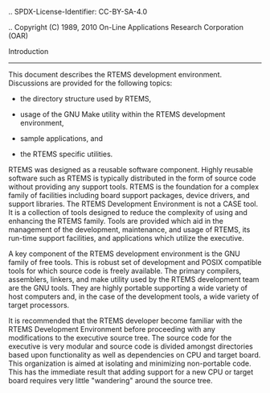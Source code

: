 .. SPDX-License-Identifier: CC-BY-SA-4.0

.. Copyright (C) 1989, 2010 On-Line Applications Research Corporation (OAR)

Introduction
************

This document describes the RTEMS development environment.  Discussions are
provided for the following topics:

- the directory structure used by RTEMS,

- usage of the GNU Make utility within the RTEMS development environment,

- sample applications, and

- the RTEMS specific utilities.

RTEMS was designed as a reusable software component.  Highly reusable software
such as RTEMS is typically distributed in the form of source code without
providing any support tools.  RTEMS is the foundation for a complex family of
facilities including board support packages, device drivers, and support
libraries.  The RTEMS Development Environment is not a CASE tool.  It is a
collection of tools designed to reduce the complexity of using and enhancing
the RTEMS family.  Tools are provided which aid in the management of the
development, maintenance, and usage of RTEMS, its run-time support facilities,
and applications which utilize the executive.

A key component of the RTEMS development environment is the GNU family of free
tools.  This is robust set of development and POSIX compatible tools for which
source code is freely available.  The primary compilers, assemblers, linkers,
and make utility used by the RTEMS development team are the GNU tools.  They
are highly portable supporting a wide variety of host computers and, in the
case of the development tools, a wide variety of target processors.

It is recommended that the RTEMS developer become familiar with the RTEMS
Development Environment before proceeding with any modifications to the
executive source tree.  The source code for the executive is very modular and
source code is divided amongst directories based upon functionality as well as
dependencies on CPU and target board.  This organization is aimed at isolating
and minimizing non-portable code.  This has the immediate result that adding
support for a new CPU or target board requires very little "wandering" around
the source tree.
